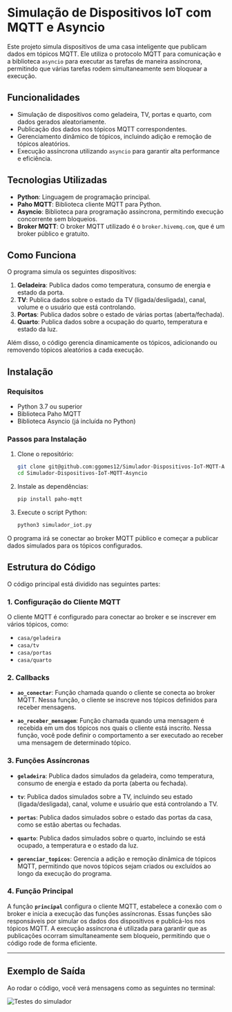 # Simulação de Dispositivos IoT com MQTT e Asyncio

Este projeto simula dispositivos de uma casa inteligente que publicam dados em tópicos MQTT. Ele utiliza o protocolo MQTT para comunicação e a biblioteca `asyncio` para executar as tarefas de maneira assíncrona, permitindo que várias tarefas rodem simultaneamente sem bloquear a execução.

## Funcionalidades

- Simulação de dispositivos como geladeira, TV, portas e quarto, com dados gerados aleatoriamente.
- Publicação dos dados nos tópicos MQTT correspondentes.
- Gerenciamento dinâmico de tópicos, incluindo adição e remoção de tópicos aleatórios.
- Execução assíncrona utilizando `asyncio` para garantir alta performance e eficiência.

## Tecnologias Utilizadas

- **Python**: Linguagem de programação principal.
- **Paho MQTT**: Biblioteca cliente MQTT para Python.
- **Asyncio**: Biblioteca para programação assíncrona, permitindo execução concorrente sem bloqueios.
- **Broker MQTT**: O broker MQTT utilizado é o `broker.hivemq.com`, que é um broker público e gratuito.

## Como Funciona

O programa simula os seguintes dispositivos:
1. **Geladeira**: Publica dados como temperatura, consumo de energia e estado da porta.
2. **TV**: Publica dados sobre o estado da TV (ligada/desligada), canal, volume e o usuário que está controlando.
3. **Portas**: Publica dados sobre o estado de várias portas (aberta/fechada).
4. **Quarto**: Publica dados sobre a ocupação do quarto, temperatura e estado da luz.

Além disso, o código gerencia dinamicamente os tópicos, adicionando ou removendo tópicos aleatórios a cada execução.

## Instalação

### Requisitos
- Python 3.7 ou superior
- Biblioteca Paho MQTT
- Biblioteca Asyncio (já incluída no Python)

### Passos para Instalação

1. Clone o repositório:
   ```bash
   git clone git@github.com:ggomes12/Simulador-Dispositivos-IoT-MQTT-Asyncio.git
   cd Simulador-Dispositivos-IoT-MQTT-Asyncio
   ```
2. Instale as dependências:
   ```bash
   pip install paho-mqtt
   ```
3. Execute o script Python:
   ```bash
   python3 simulador_iot.py
   ```

O programa irá se conectar ao broker MQTT público e começar a publicar dados simulados para os tópicos configurados.


## Estrutura do Código

O código principal está dividido nas seguintes partes:

### 1. Configuração do Cliente MQTT

O cliente MQTT é configurado para conectar ao broker e se inscrever em vários tópicos, como:

- `casa/geladeira`
- `casa/tv`
- `casa/portas`
- `casa/quarto`

### 2. Callbacks

- **`ao_conectar`**: Função chamada quando o cliente se conecta ao broker MQTT. Nessa função, o cliente se inscreve nos tópicos definidos para receber mensagens.
  
- **`ao_receber_mensagem`**: Função chamada quando uma mensagem é recebida em um dos tópicos nos quais o cliente está inscrito. Nessa função, você pode definir o comportamento a ser executado ao receber uma mensagem de determinado tópico.

### 3. Funções Assíncronas

- **`geladeira`**: Publica dados simulados da geladeira, como temperatura, consumo de energia e estado da porta (aberta ou fechada).
  
- **`tv`**: Publica dados simulados sobre a TV, incluindo seu estado (ligada/desligada), canal, volume e usuário que está controlando a TV.
  
- **`portas`**: Publica dados simulados sobre o estado das portas da casa, como se estão abertas ou fechadas.
  
- **`quarto`**: Publica dados simulados sobre o quarto, incluindo se está ocupado, a temperatura e o estado da luz.

- **`gerenciar_topicos`**: Gerencia a adição e remoção dinâmica de tópicos MQTT, permitindo que novos tópicos sejam criados ou excluídos ao longo da execução do programa.

### 4. Função Principal

A função **`principal`** configura o cliente MQTT, estabelece a conexão com o broker e inicia a execução das funções assíncronas. Essas funções são responsáveis por simular os dados dos dispositivos e publicá-los nos tópicos MQTT. A execução assíncrona é utilizada para garantir que as publicações ocorram simultaneamente sem bloqueio, permitindo que o código rode de forma eficiente.

---

## Exemplo de Saída

Ao rodar o código, você verá mensagens como as seguintes no terminal:


![Testes do simulador](images/imagem.jpg)
